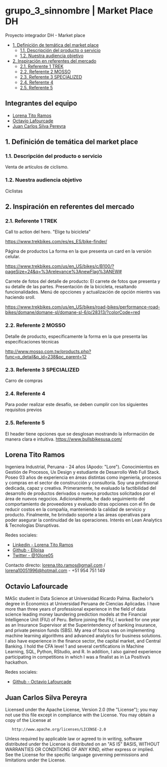 # grupo_3_sinnombre | Market Place DH
Proyecto integrador DH - Market place

- [1. Definición de temática del market place](#1-definición-de-tematica-del-market-place)
  - [1.1. Descripción del producto o servicio](#12-descripcion-del-producto-o-servicio)
  - [1.2. Nuestra audiencia objetivo](#12-nuestra-audiencia-objetivo)
- [2. Inspiración en referentes del mercado](#2-inspiración-en-referentes-del-mercado)
  - [2.1. Referente 1 TREK](#21-referente-1-trek)
  - [2.2. Referente 2 MOSSO](#22-referente-2-mosso)
  - [2.3. Referente 3 SPECIALIZED](#23-referente-3-specialized)
  - [2.4. Referente 4](#24-referente-4)
  - [2.5. Referente 5](#25-referente-5)
  
## Integrantes del equipo

- [Lorena Tito Ramos](#lorena-tito-ramos)
- [Octavio Lafourcade](#octavio-lafourcade)
- [Juan Carlos Silva Pereyra](#juan-carlos-silva-pereyra)

## 1. Definición de temática del market  place

### 1.1. Descripción del producto o servicio

Venta de artículos de ciclismo.

### 1.2. Nuestra audiencia objetivo

Ciclistas

## 2. Inspiración en referentes del mercado

### 2.1. Referente 1 TREK 

Call to action del hero. "Elige tu bicicleta"

https://www.trekbikes.com/es/es_ES/bike-finder/

Página de productos La forma en la que presenta un card en la versión celular.

https://www.trekbikes.com/us/en_US/bikes/c/B100/?pageSize=24&q=%3Arelevance%3AnewFlag%3ANEW#

Carrete de fotos del detalle de producto: El carrete de fotos que presenta y su detalle de las partes. Presentación de la bicicleta, resaltando funcionalidades. Menú de opcciones y actualización de opción mientrs vas haciendo sroll.

https://www.trekbikes.com/us/en_US/bikes/road-bikes/performance-road-bikes/domane/domane-sl/domane-sl-6/p/28313/?colorCode=red

### 2.2. Referente 2 MOSSO

Detalle de producto, específicamente la forma en la  que presenta las especificaciones técnicas

http://www.mosso.com.tw/products.php?func=p_detail&p_id=238&pc_parent=12



### 2.3. Referente 3 SPECIALIZED

Carro de compras

### 2.4. Referente 4 

Para poder realizar este desafío, se deben cumplir con los siguientes requisitos previos

### 2.5. Referente 5

El header tiene opciones que se desglosan mostrando la información de manera clara e intuitiva. 
https://www.bullsbikesusa.com/

## Lorena Tito Ramos

Ingeniera Industrial, Peruana - 24 años (Apodo: "Lore").
Conocimientos en Gestión de Procesos, Ux Design y estudiante de Desarrollo Web Full Stack.
Poseo 03 años de experiencia en áreas distintas como ingeniería, procesos y compras en el sector de construcción y consultoría. Soy una profesional dedicada, capaz y creativa.
Primeramente, he evaluado la factibilidad del desarrollo de productos derivados o nuevos productos solicitados por el área de nuevos negocios. Adicionalmente, he dado seguimiento del comportamiento de proveedores y evaluado otras opciones con el fin de reducir costos en la compañía, manteniendo la calidad de servicio y producto. Finalmente, he brindado soporte a las áreas operativas para poder asegurar la continuidad de las operaciones.
Interés en Lean Analytics & Tecnologías Disruptivas.

Redes sociales:
- [Linkedin - Lorena Tito Ramos](https://www.linkedin.com/in/lorenatitoramos/)
- [Github - Elloisa](https://github.com/Elloisa)
- [Twitter - @10lore05](https://twitter.com/10lore05)

Contacto directo:
       lorena.tito.ramos@gmail.com / lorena10051996@hotmail.com -  +51 954 751 149

## Octavio Lafourcade

MASc student in Data Science at Universidad Ricardo Palma. Bachelor’s degree in Economics at Universidad Peruana de Ciencias Aplicadas. I have more than three years of professional experience in the field of data science leading money laundering prediction models at the Financial Intelligence Unit (FIU) of Peru. Before joining the FIU, I worked for one year as an Insurance Supervisor at the Superintendency of banking insurance, and private pension funds (SBS). My area of focus was on implementing machine learning algorithms and advanced analytics for business solutions. I also have experience in the finance sector, the capital market, and Central Banking. I hold the CFA level 1 and several certifications in Machine Learning, SQL, Python, RStudio, and R. In addition, I also gained experience participating in competitions in which I was a finalist as in La Positiva’s hackathon.

Redes sociales:
- [Github - Octavio Lafourcade](https://github.com/tavolafourcade)

## Juan Carlos Silva Pereyra

Licensed under the Apache License, Version 2.0 (the "License");
you may not use this file except in compliance with the License.
You may obtain a copy of the License at

       http://www.apache.org/licenses/LICENSE-2.0

Unless required by applicable law or agreed to in writing, software
distributed under the License is distributed on an "AS IS" BASIS,
WITHOUT WARRANTIES OR CONDITIONS OF ANY KIND, either express or implied.
See the License for the specific language governing permissions and
limitations under the License.




